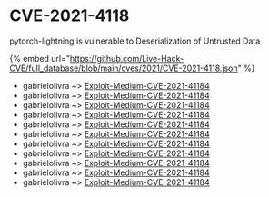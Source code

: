 # CVE-2021-4118

pytorch-lightning is vulnerable to Deserialization of Untrusted Data

{% embed url="https://github.com/Live-Hack-CVE/full_database/blob/main/cves/2021/CVE-2021-4118.json" %}


* gabrielolivra ~> [Exploit-Medium-CVE-2021-41184](https://www.alice-snow.ru/2021/database/cve-2021-4118/exploit-medium-cve-2021-41184-gabrielolivra)
* gabrielolivra ~> [Exploit-Medium-CVE-2021-41184](https://www.alice-snow.ru/2021/database/cve-2021-4118/exploit-medium-cve-2021-41184-gabrielolivra)
* gabrielolivra ~> [Exploit-Medium-CVE-2021-41184](https://www.alice-snow.ru/2021/database/cve-2021-4118/exploit-medium-cve-2021-41184-gabrielolivra)
* gabrielolivra ~> [Exploit-Medium-CVE-2021-41184](https://www.alice-snow.ru/2021/database/cve-2021-4118/exploit-medium-cve-2021-41184-gabrielolivra)
* gabrielolivra ~> [Exploit-Medium-CVE-2021-41184](https://www.alice-snow.ru/2021/database/cve-2021-4118/exploit-medium-cve-2021-41184-gabrielolivra)
* gabrielolivra ~> [Exploit-Medium-CVE-2021-41184](https://www.alice-snow.ru/2021/database/cve-2021-4118/exploit-medium-cve-2021-41184-gabrielolivra)
* gabrielolivra ~> [Exploit-Medium-CVE-2021-41184](https://www.alice-snow.ru/2021/database/cve-2021-4118/exploit-medium-cve-2021-41184-gabrielolivra)
* gabrielolivra ~> [Exploit-Medium-CVE-2021-41184](https://www.alice-snow.ru/2021/database/cve-2021-4118/exploit-medium-cve-2021-41184-gabrielolivra)
* gabrielolivra ~> [Exploit-Medium-CVE-2021-41184](https://www.alice-snow.ru/2021/database/cve-2021-4118/exploit-medium-cve-2021-41184-gabrielolivra)
* gabrielolivra ~> [Exploit-Medium-CVE-2021-41184](https://www.alice-snow.ru/2021/database/cve-2021-4118/exploit-medium-cve-2021-41184-gabrielolivra)
* gabrielolivra ~> [Exploit-Medium-CVE-2021-41184](https://www.alice-snow.ru/2021/database/cve-2021-4118/exploit-medium-cve-2021-41184-gabrielolivra)